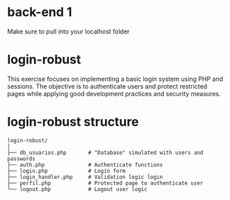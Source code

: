 # back-end 1

Make sure to pull into your localhost folder 

# login-robust
This exercise focuses on implementing a basic login system using PHP and sessions. The objective is to authenticate users and protect restricted pages while applying good development practices and security measures.

# login-robust structure
```
login-robust/
│
├── db_usuarios.php       # "Database" simulated with users and passwords 
├── auth.php              # Authenticate functions
├── login.php             # Login form
├── login_handler.php     # Validation logic login
├── perfil.php            # Protected page to authenticate user
└── logout.php            # Logout user logic
```
